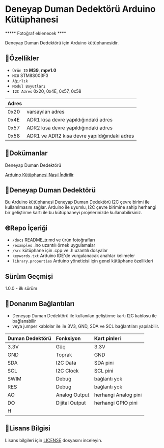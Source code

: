 # Deneyap Duman Dedektörü Arduino Kütüphanesi

***** Fotoğraf eklenecek ****

Deneyap Duman Dedektörü için Arduino kütüphanesidir.

## :mag_right:Özellikler 
- `Ürün ID` **M39**, **mpv1.0**
- `MCU` STM8S003F3
- `Ağırlık`
- `Modul Boyutları`
- `I2C Adres` 0x20, 0x4E, 0x57, 0x58

| Adres |  | 
| :---  | :---     |
| 0x20 | varsayılan adres |
| 0x4E | ADR1 kısa devre yapıldığındaki adres |
| 0x57 | ADR2 kısa devre yapıldığındaki adres |
| 0x58 | ADR1 ve ADR2 kısa devre yapıldığındaki adres |

## :closed_book:Dokümanlar
Deneyap Duman Dedektörü 

[Arduino Kütüphanesi Nasıl İndirilir](https://docs.arduino.cc/software/ide-v1/tutorials/installing-libraries)

## :pushpin:Deneyap Duman Dedektörü 
Bu Arduino kütüphanesi Deneyap Duman Dedektörü I2C çevre birimi ile kullanılmasını sağlar. Arduino ile uyumlu, I2C çevre birimine sahip herhangi bir geliştirme kartı ile bu kütüphaneyi projelerinizde kullanabilirsiniz.

## :globe_with_meridians:Repo İçeriği
- `/docs` README_tr.md ve ürün fotoğrafları
- `/examples` .ino uzantılı örnek uygulamalar
- `/src` kütüphane için .cpp ve .h uzantılı dosyalar
- `keywords.txt` Arduino IDE'de vurgulanacak anahtar kelimeler
- `library.properties` Arduino yöneticisi için genel kütüphane özellikleri

## Sürüm Geçmişi
1.0.0 - ilk sürüm

## :rocket:Donanım Bağlantıları
- Deneyap Duman Dedektörü ile kullanılan geliştirme kartı I2C kablosu ile bağlanabilir
- veya jumper kablolar ile ile 3V3, GND, SDA ve SCL bağlantıları yapılabilir. 

| Duman Dedektörü | Fonksiyon| Kart pinleri |
| :---     | :---   |   :---  |
| 3.3V     | Güç    | 3.3V    |
| GND      | Toprak |GND      |
| SDA      | I2C Data  | SDA pini |
| SCL      | I2C Clock | SCL pini|
| SWIM | Debug | bağlantı yok |
| RES  | Debug | bağlantı yok |
| AO 	|Analog Output|herhangi Analog pini|
| DO 	|Dijital Output|herhangi GPIO pini|
| H 	|||

## :bookmark_tabs:Lisans Bilgisi
Lisans bilgileri için [LICENSE](https://github.com/deneyapkart/deneyap-duman-dedektoru-arduino-library/blob/master/LICENSE) dosyasını inceleyin.